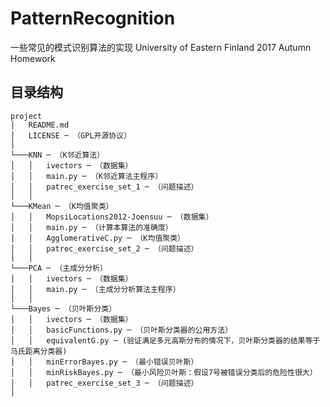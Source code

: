 # PatternRecognition
一些常见的模式识别算法的实现
University of Eastern Finland 2017 Autumn <Pattern Recognition> Homework

## 目录结构
```
project
│   README.md
│   LICENSE ─ （GPL开源协议）
│
└───KNN ─ （K邻近算法）
│   │   ivectors ─ （数据集）
│   │   main.py ─ （K邻近算法主程序）
│   │   patrec_exercise_set_1 ─ （问题描述）
│   │
└───KMean ─ （K均值聚类）
│   │   MopsiLocations2012-Joensuu ─ （数据集）
│   │   main.py ─ （计算本算法的准确度）
│   │   AgglomerativeC.py ─ （K均值聚类）
│   │   patrec_exercise_set_2 ─ （问题描述）
│   │
└───PCA ─ （主成分分析）
│   │   ivectors ─ （数据集）
│   │   main.py ─ （主成分分析算法主程序）
│   │
└───Bayes ─ （贝叶斯分类）
│   │   ivectors ─ （数据集）
│   │   basicFunctions.py ─ （贝叶斯分类器的公用方法）
│   │   equivalentG.py ─ (验证满足多元高斯分布的情况下，贝叶斯分类器的结果等于马氏距离分类器)
│   │   minErrorBayes.py ─ （最小错误贝叶斯）
│   │   minRiskBayes.py ─ （最小风险贝叶斯：假设7号被错误分类后的危险性很大）
│   │   patrec_exercise_set_3 ─ （问题描述）
│
```
